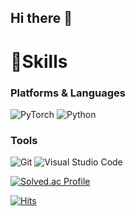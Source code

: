 ## Hi there 👋

# 💪Skills
### Platforms & Languages
![PyTorch](https://img.shields.io/badge/PyTorch-EE4C2C.svg?&style=for-the-badge&logo=Spring&logoColor=white)
![Python](https://img.shields.io/badge/Python-3776AB.svg?&style=for-the-badge&logo=Python&logoColor=white)

### Tools
![Git](https://img.shields.io/badge/Git-F05032.svg?&style=for-the-badge&logo=Git&logoColor=white)
![Visual Studio Code](https://img.shields.io/badge/Visual%20Studio%20Code-007ACC.svg?&style=for-the-badge&logo=Visual%20Studio%20Code&logoColor=white)


[![Solved.ac Profile](http://mazassumnida.wtf/api/v2/generate_badge?boj=yuri7579)](https://solved.ac/yuri7579/)








[![Hits](https://hits.seeyoufarm.com/api/count/incr/badge.svg?url=https%3A%2F%2Fgithub.com%2FKangJongHyun&count_bg=%238764A4&title_bg=%23C17CCA&icon=github.svg&icon_color=%23EEEEEE&title=hits&edge_flat=false)](https://hits.seeyoufarm.com)
